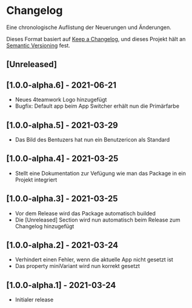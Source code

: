 # Changelog
Eine chronologische Auflistung der Neuerungen und Änderungen.

Dieses Format basiert auf [Keep a Changelog](https://keepachangelog.com/en/1.0.0/),
und dieses Projekt hält an [Semantic Versioning](https://semver.org/spec/v2.0.0.html) fest.

## [Unreleased]

## [1.0.0-alpha.6] - 2021-06-21

- Neues 4teamwork Logo hinzugefügt
- Bugfix: Default app beim App Switcher erhält nun die Primärfarbe

## [1.0.0-alpha.5] - 2021-03-29

- Das Bild des Bentuzers hat nun ein Benutzericon als Standard

## [1.0.0-alpha.4] - 2021-03-25

- Stellt eine Dokumentation zur Vefügung wie man das Package in ein Projekt integriert

## [1.0.0-alpha.3] - 2021-03-25

- Vor dem Release wird das Package automatisch builded
- Die [Unreleased] Section wird nun automatisch beim Release zum Changelog hinzugefügt

## [1.0.0-alpha.2] - 2021-03-24

- Verhindert einen Fehler, wenn die aktuelle App nicht gesetzt ist
- Das property miniVariant wird nun korrekt gesetzt

## [1.0.0-alpha.1] - 2021-03-24

- Initialer release
